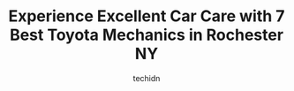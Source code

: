 ---
layout: ampstory
image: https://images.unsplash.com/photo-1507136566006-cfc505b114fc?ixlib=rb-4.0.3&ixid=MnwxMjA3fDB8MHxwaG90by1wYWdlfHx8fGVufDB8fHx8&auto=format&fit=crop&w=640&h=853&q=80
author: techidn
featured: false
description: For top-quality automotive repairs and maintenance, visit the 7 best Toyota Mechanic in Rochester NY, USA. Their reputation for excellence and their dedication to customer satisfaction make 
title: Experience Excellent Car Care with 7 Best Toyota Mechanics in Rochester NY
cover:
   title: Experience Excellent Car Care with 7 Best Toyota Mechanics in Rochester NY
   subtitle: Rickpate
   background: https://images.unsplash.com/photo-1507136566006-cfc505b114fc?ixlib=rb-4.0.3&ixid=MnwxMjA3fDB8MHxwaG90by1wYWdlfHx8fGVufDB8fHx8&auto=format&fit=crop&w=640&h=853&q=80

pages: 
 - layout: thirds
   top: <h1>#1 East Avenue Auto</h1>
   bottom: "<p>They did a great job when my car got a weird leak. Friendly, fast, and the price was right. Since they are also a gas station, they have extra late hours, which meant I c</p>"
   background: https://www.knot35.com/toplist/wp-content/uploads/2023/06/best-toyota-mechanic-1-in-rochester-ny-1685839642.jpeg
   backgroundblur: true
 - layout: thirds
   top: <h1>#2 Gils Auto Services</h1>
   bottom: "<p>611 Joseph Ave, Rochester, NY 14621, United States</p>"
   background: https://www.knot35.com/toplist/wp-content/uploads/2023/06/best-toyota-mechanic-2-in-rochester-ny-1685839643.png
   cta:
      link: https://www.knot35.com/toplist/experience-excellent-car-care-with-7-best-toyota-mechanics-in-rochester-ny/
      text: Experience Excellent Car Care with 7 Best Toyota Mechanics in Rochester NY
 - layout: thirds
   top: <h1>#3 Sam Lovetro Automotive</h1>
   bottom: "<p>44 Richmond St, Rochester, NY 14607, United States</p>"
   background: https://www.knot35.com/toplist/wp-content/uploads/2023/06/best-toyota-mechanic-3-in-rochester-ny-1685839644.jpeg
   cta:
      link: https://www.knot35.com/toplist/experience-excellent-car-care-with-7-best-toyota-mechanics-in-rochester-ny/
      text: Experience Excellent Car Care with 7 Best Toyota Mechanics in Rochester NY
 - layout: thirds
   top: <h1>#4 Schalls Automotive</h1>
   bottom: "<p>149 East Ridge Road, Rochester, NY 14621, United States</p>"
   background: https://images.unsplash.com/photo-1552083974-186346191183?ixlib=rb-4.0.3&ixid=MnwxMjA3fDB8MHxwaG90by1wYWdlfHx8fGVufDB8fHx8&auto=format&fit=crop&w=640&h=853&q=80
   cta:
      link: https://www.knot35.com/toplist/experience-excellent-car-care-with-7-best-toyota-mechanics-in-rochester-ny/
      text: Experience Excellent Car Care with 7 Best Toyota Mechanics in Rochester NY
 - layout: thirds
   top: <h1>#5 North Side Auto Service Repair</h1>
   bottom: "<p>462 North St, Rochester, NY 14605, United States</p>"
   background: https://images.unsplash.com/photo-1531169509526-f8f1fdaa4a67?ixlib=rb-4.0.3&ixid=MnwxMjA3fDB8MHxwaG90by1wYWdlfHx8fGVufDB8fHx8&auto=format&fit=crop&w=640&h=853&q=80
   cta:
      link: https://www.knot35.com/toplist/experience-excellent-car-care-with-7-best-toyota-mechanics-in-rochester-ny/
      text: Experience Excellent Car Care with 7 Best Toyota Mechanics in Rochester NY
 - layout: thirds
   top: <h1>#6 Courtesy Auto Repair</h1>
   bottom: "<p>277 Culver Pkwy, Rochester, NY 14609, United States</p>"
   background: https://images.unsplash.com/photo-1574169208507-84376144848b?ixlib=rb-4.0.3&ixid=MnwxMjA3fDB8MHxwaG90by1wYWdlfHx8fGVufDB8fHx8&auto=format&fit=crop&w=640&h=853&q=80
   cta:
      link: https://www.knot35.com/toplist/experience-excellent-car-care-with-7-best-toyota-mechanics-in-rochester-ny/
      text: Experience Excellent Car Care with 7 Best Toyota Mechanics in Rochester NY
 - layout: thirds
   top: <h1>#7 L&t Auto Repair</h1>
   bottom: "<p>475 Chili Ave, Rochester, NY 14611, United States</p>"
   background: https://images.unsplash.com/photo-1561679660-d00ee1e0dc8e?ixlib=rb-4.0.3&ixid=MnwxMjA3fDB8MHxwaG90by1wYWdlfHx8fGVufDB8fHx8&auto=format&fit=crop&w=640&h=853&q=80
   cta:
      link: https://www.knot35.com/toplist/experience-excellent-car-care-with-7-best-toyota-mechanics-in-rochester-ny/
      text: Experience Excellent Car Care with 7 Best Toyota Mechanics in Rochester NY
 - layout: thirds
   middle: Continue reading...
   background: https://images.unsplash.com/photo-1595364397663-fca4f075d796?ixlib=rb-4.0.3&ixid=MnwxMjA3fDB8MHxwaG90by1wYWdlfHx8fGVufDB8fHx8&auto=format&fit=crop&w=640&h=853&q=80
   cta:
      link: https://www.knot35.com/toplist/experience-excellent-car-care-with-7-best-toyota-mechanics-in-rochester-ny/
      text: Experience Excellent Car Care with 7 Best Toyota Mechanics in Rochester NY
      
---
